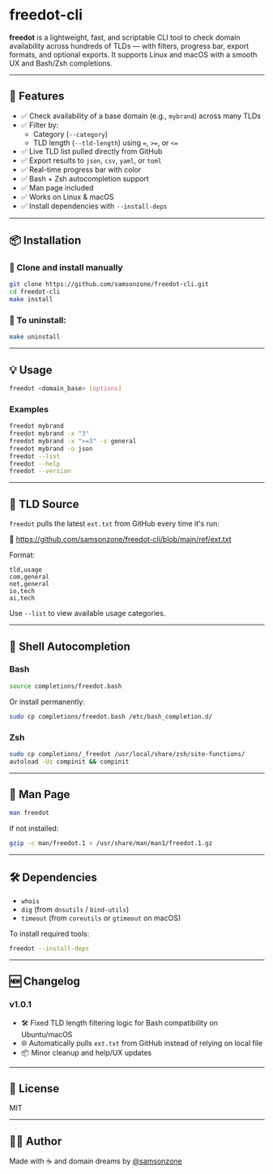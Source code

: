 # freedot-cli

**freedot** is a lightweight, fast, and scriptable CLI tool to check domain availability across hundreds of TLDs — with filters, progress bar, export formats, and optional exports. It supports Linux and macOS with a smooth UX and Bash/Zsh completions.

---

## 🚀 Features

- ✅ Check availability of a base domain (e.g., `mybrand`) across many TLDs
- ✅ Filter by:
  - Category (`--category`)
  - TLD length (`--tld-length`) using `=`, `>=`, or `<=`
- ✅ Live TLD list pulled directly from GitHub
- ✅ Export results to `json`, `csv`, `yaml`, or `toml`
- ✅ Real-time progress bar with color
- ✅ Bash + Zsh autocompletion support
- ✅ Man page included
- ✅ Works on Linux & macOS
- ✅ Install dependencies with `--install-deps`

---

## 📦 Installation

### 🔧 Clone and install manually

```bash
git clone https://github.com/samsonzone/freedot-cli.git
cd freedot-cli
make install
```

### 🧼 To uninstall:

```bash
make uninstall
```

---

## 💡 Usage

```bash
freedot <domain_base> [options]
```

### Examples

```bash
freedot mybrand
freedot mybrand -x "3"
freedot mybrand -x ">=3" -c general
freedot mybrand -o json
freedot --list
freedot --help
freedot --version
```

---

## 🔗 TLD Source

`freedot` pulls the latest `ext.txt` from GitHub every time it's run:

📄 https://github.com/samsonzone/freedot-cli/blob/main/ref/ext.txt

Format:

```
tld,usage
com,general
net,general
io,tech
ai,tech
```

Use `--list` to view available usage categories.

---

## 🧩 Shell Autocompletion

### Bash
```bash
source completions/freedot.bash
```

Or install permanently:

```bash
sudo cp completions/freedot.bash /etc/bash_completion.d/
```

### Zsh

```bash
sudo cp completions/_freedot /usr/local/share/zsh/site-functions/
autoload -Uz compinit && compinit
```

---

## 📖 Man Page

```bash
man freedot
```

If not installed:

```bash
gzip -c man/freedot.1 > /usr/share/man/man1/freedot.1.gz
```

---

## 🛠 Dependencies

- `whois`
- `dig` (from `dnsutils` / `bind-utils`)
- `timeout` (from `coreutils` or `gtimeout` on macOS)

To install required tools:

```bash
freedot --install-deps
```

---

## 🆕 Changelog

### v1.0.1
- 🛠 Fixed TLD length filtering logic for Bash compatibility on Ubuntu/macOS
- 🌐 Automatically pulls `ext.txt` from GitHub instead of relying on local file
- 📦 Minor cleanup and help/UX updates

---

## 📃 License

MIT

---

## 🧑‍💻 Author

Made with ☕ and domain dreams by [@samsonzone](https://github.com/samsonzone)
